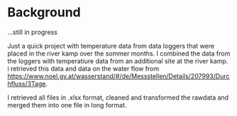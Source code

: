 # Background
...still in progress

Just a quick project with temperature data from data loggers that were placed in the river kamp over the sommer months. I combined the data from the loggers with temperatiure data from an additional site at the river kamp. i retrieved this data and data on the water flow from https://www.noel.gv.at/wasserstand/#/de/Messstellen/Details/207993/Durchfluss/3Tage. 

I retrieved all files in .xlsx format, cleaned and transformed the rawdata and merged them into one file in long format. 
